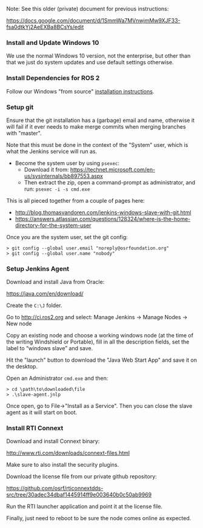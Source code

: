 Note: See this older (private) document for previous instructions:

https://docs.google.com/document/d/1SmmWa7MVnwjmMw9XJF33-fsa0dtkYj2AeEXBa8BCsYs/edit

### Install and Update Windows 10

We use the normal Windows 10 version, not the enterprise, but other than that we just do system updates and use default settings otherwise.

### Install Dependencies for ROS 2

Follow our Windows "from source" [installation instructions](Windows-Development-Setup.md).

### Setup git

Ensure that the git installation has a (garbage) email and name, otherwise it will fail if it ever needs to make merge commits when merging branches with "master".

Note that this must be done in the context of the "System" user, which is what the Jenkins service will run as.

- Become the system user by using `psexec`:
  - Download it from: https://technet.microsoft.com/en-us/sysinternals/bb897553.aspx
  - Then extract the zip, open a command-prompt as administrator, and run: `psexec -i -s cmd.exe`

This is all pieced together from a couple of pages here:

- http://blog.thomasvandoren.com/jenkins-windows-slave-with-git.html
- https://answers.atlassian.com/questions/128324/where-is-the-home-directory-for-the-system-user

Once you are the system user, set the git config:

```
> git config --global user.email "noreply@osrfoundation.org"
> git config --global user.name "nobody"
```

### Setup Jenkins Agent

Download and install Java from Oracle:

https://java.com/en/download/

Create the `C:\J` folder.

Go to http://ci.ros2.org and select: Manage Jenkins -> Manage Nodes -> New node

Copy an existing node and choose a working windows node (at the time of the writing Windshield or Portable), fill in all the description fields, set the label to “windows slave” and save.

Hit the "launch" button to download the "Java Web Start App" and save it on the desktop.

Open an Administrator `cmd.exe` and then:

```
> cd \path\to\downloaded\file
> .\slave-agent.jnlp
```

Once open, go to File->"Install as a Service".
Then you can close the slave agent as it will start on boot.

### Install RTI Connext

Download and install Connext binary:

http://www.rti.com/downloads/connext-files.html

Make sure to also install the security plugins.

Download the license file from our private github repository:

https://github.com/osrf/rticonnextdds-src/tree/30adec34dbaf1445914ff9e003640b0c50ab9969

Run the RTI launcher application and point it at the license file.

Finally, just need to reboot to be sure the node comes online as expected.
